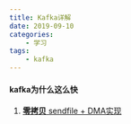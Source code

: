 ```yaml
---
title: Kafka详解
date: 2019-09-10
categories:
    - 学习
tags:
    - kafka
---
```



#### kafka为什么这么快

1. [**零拷贝** sendfile + DMA实现](https://mp.weixin.qq.com/s/DBhPz0vGXITgJjNz1HDB6w)